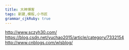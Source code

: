 ```yaml
---
title: 大神博客
tags: 新建,模板,小书匠
grammar_cjkRuby: true
---
```


http://www.sczyh30.com/
https://blog.csdn.net/yuchao2015/article/category/7332154
http://www.cnblogs.com/wlsblog/